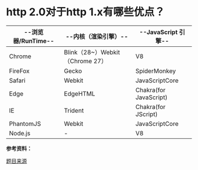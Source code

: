 # http 2.0对于http 1.x有哪些优点？

|--浏览器/RunTime--|--内核（渲染引擎）--|--JavaScript 引擎--|
|----|----|----|
|Chrome|Blink（28~）Webkit（Chrome 27）|V8|
|FireFox|Gecko|SpiderMonkey|
|Safari|Webkit|JavaScriptCore|
|Edge|EdgeHTML|Chakra(for JavaScript)|
|IE|Trident|Chakra(for JScript)|
|PhantomJS|Webkit|JavaScriptCore|
|Node.js|-|V8|

**参考资料：**

[题目来源](https://juejin.im/post/5d89798d6fb9a06b102769b1) 
